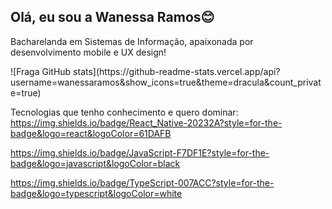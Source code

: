 ## Olá, eu sou a Wanessa Ramos😊

Bacharelanda em Sistemas de Informação, apaixonada por desenvolvimento mobile e UX design! 

<div> 
    ![Fraga GitHub stats](https://github-readme-stats.vercel.app/api?username=wanessaramos&show_icons=true&theme=dracula&count_private=true)
   
</div>

Tecnologias que tenho conhecimento e quero dominar:
https://img.shields.io/badge/React_Native-20232A?style=for-the-badge&logo=react&logoColor=61DAFB

https://img.shields.io/badge/JavaScript-F7DF1E?style=for-the-badge&logo=javascript&logoColor=black

https://img.shields.io/badge/TypeScript-007ACC?style=for-the-badge&logo=typescript&logoColor=white


